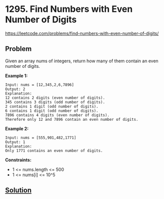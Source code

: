 # 1295. Find Numbers with Even Number of Digits

https://leetcode.com/problems/find-numbers-with-even-number-of-digits/

## Problem

Given an array nums of integers, return how many of them contain an even number of digits.
 
**Example 1:**
```
Input: nums = [12,345,2,6,7896]
Output: 2
Explanation: 
12 contains 2 digits (even number of digits). 
345 contains 3 digits (odd number of digits). 
2 contains 1 digit (odd number of digits). 
6 contains 1 digit (odd number of digits). 
7896 contains 4 digits (even number of digits). 
Therefore only 12 and 7896 contain an even number of digits.
```

**Example 2:**
```
Input: nums = [555,901,482,1771]
Output: 1 
Explanation: 
Only 1771 contains an even number of digits.
``` 

**Constraints:**
* 1 <= nums.length <= 500
* 1 <= nums[i] <= 10^5

## [Solution](answer.py)
